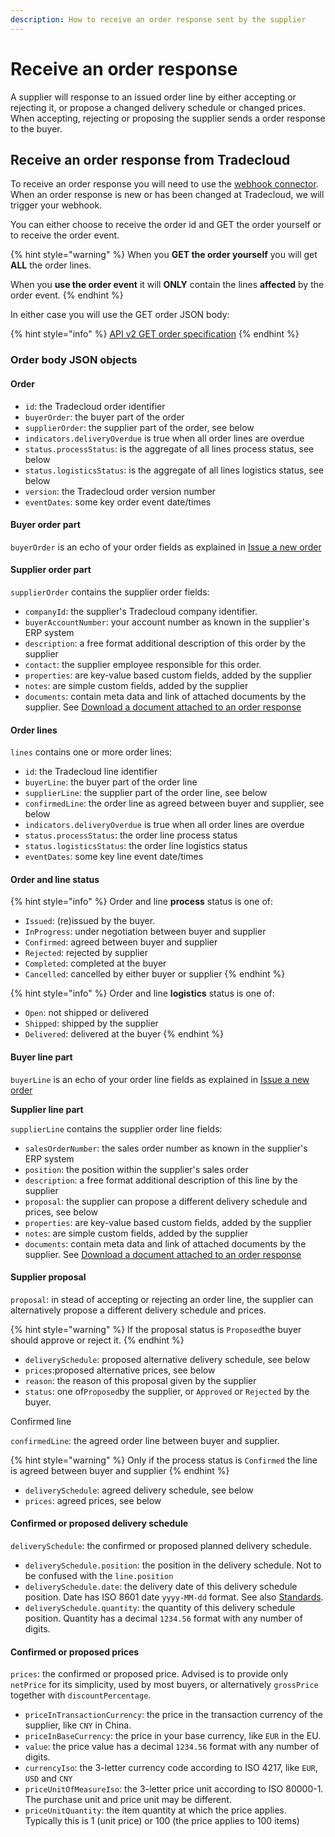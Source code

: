 ```yaml
---
description: How to receive an order response sent by the supplier
---
```


# Receive an order response

A supplier will response to an issued order line by either accepting or rejecting it, or propose a changed  delivery schedule or changed prices. When accepting, rejecting or proposing the supplier sends a order response to the buyer.

## Receive an order response from Tradecloud

To receive an order response you will need to use the [webhook connector](https://tradecloud.gitbook.io/connectors/webhook-connector).  
When an order response is new or has been changed at Tradecloud, we will trigger your webhook.

You can either choose to receive the order id and GET the order yourself or to receive the order event.

{% hint style="warning" %}
When you **GET the order yourself** you will get **ALL** the order lines. 

When you **use the order event** it will **ONLY** contain the lines **affected** by the order event.
{% endhint %}

In either case you will use the GET order JSON body:

{% hint style="info" %}
[API v2 GET order specification](https://swagger-ui.accp.tradecloud1.com/?url=https://api.accp.tradecloud1.com/v2/order/specs.yaml#/order/getOrderByIdRoute)
{% endhint %}

### Order body JSON objects <a id="order-body-json-objects"></a>

#### Order

* `id`: the Tradecloud order identifier
* `buyerOrder`: the buyer part of the order
* `supplierOrder`: the supplier part of the order, see below
* `indicators.deliveryOverdue` is true when all order lines are overdue
* `status.processStatus`: is the aggregate of all lines process status, see below
* `status.logisticsStatus`: is the aggregate of all lines logistics status, see below
* `version`: the  Tradecloud order version number
* `eventDates`: some key order event date/times

#### Buyer order part

`buyerOrder` is an echo of your order fields as explained in [Issue a new order](../issue/#order-body-json-objects)

#### Supplier order part

`supplierOrder` contains the supplier order fields:

* `companyId`: the supplier's Tradecloud company identifier. 
* `buyerAccountNumber`: your account number as known in the supplier's ERP system
* `description`: a free format additional description of this order by the supplier
* `contact`: the supplier employee responsible for this order. 
* `properties`: are key-value based custom fields, added by the supplier
* `notes`: are simple custom fields, added by the supplier
* `documents`: contain meta data and link of attached documents by the supplier.  See [Download a document attached to an order response](download-document.md) 

#### Order lines

`lines` contains one or more order lines:

* `id`: the Tradecloud line identifier
* `buyerLine`: the buyer part of the order line
* `supplierLine`: the supplier part of the order line, see below
* `confirmedLine`: the order line as agreed between buyer and supplier, see below
* `indicators.deliveryOverdue` is true when all order lines are overdue
* `status.processStatus`: the order line process status
* `status.logisticsStatus`: the order line logistics status
* `eventDates`: some key line event date/times

#### Order and line status

{% hint style="info" %}
Order and line **process** status is one of:

* `Issued`:  \(re\)issued by the buyer.
* `InProgress`: under negotiation between buyer and supplier
* `Confirmed`: agreed between buyer and supplier
* `Rejected`: rejected by supplier
* `Completed`: completed at the buyer
* `Cancelled`: cancelled by either buyer or supplier
{% endhint %}

{% hint style="info" %}
Order and line **logistics** status is one of:

* `Open`: not shipped or delivered
* `Shipped`: shipped by the supplier
* `Delivered`: delivered at the buyer
{% endhint %}

#### Buyer line part

`buyerLine` is an echo of your order line fields as explained in [Issue a new order](../issue/#lines)

**Supplier line part**

`supplierLine` contains the supplier order line fields:

* `salesOrderNumber`: the sales order number as known in the supplier's ERP system
* `position`: the position within the supplier's sales order
* `description`: a free format additional description of this line by the supplier
* `proposal`: the supplier can propose a different delivery schedule and prices, see below
* `properties`: are key-value based custom fields, added by the supplier
* `notes`: are simple custom fields, added by the supplier
* `documents`: contain meta data and link of attached documents by the supplier.  See [Download a document attached to an order response](download-document.md) 

#### Supplier proposal

`proposal`: in stead of accepting or rejecting an order line, the supplier can alternatively propose a different delivery schedule and prices. 

{% hint style="warning" %}
If the proposal status is `Proposed`the buyer should approve or reject it.
{% endhint %}

* `deliverySchedule`: proposed alternative delivery schedule, see below
* `prices`:proposed alternative prices, see below
* `reason`: the reason of this proposal given by the supplier
* `status`: one of`Proposed`by the supplier, or `Approved` or `Rejected` by the buyer.

Confirmed line

`confirmedLine`: the agreed order line between buyer and supplier. 

{% hint style="warning" %}
Only if the process status is `Confirmed` the line is agreed between buyer and supplier
{% endhint %}

* `deliverySchedule`: agreed delivery schedule, see below
* `prices`: agreed prices, see below

#### Confirmed or proposed delivery schedule

`deliverySchedule`: the confirmed or proposed planned delivery schedule. 

* `deliverySchedule.position`: the position in the delivery schedule. Not to be confused with the `line.position`
* `deliverySchedule.date`: the delivery date of this delivery schedule position. Date has ISO 8601 date `yyyy-MM-dd` format. See also [Standards](../../api/standards.md).
* `deliverySchedule.quantity`: the quantity of this delivery schedule position. Quantity has a decimal `1234.56` format with any number of digits.

#### Confirmed or proposed prices

`prices`: the confirmed or proposed price. Advised is to provide only `netPrice` for its simplicity, used by most buyers, or alternatively `grossPrice` together with `discountPercentage`. 

* `priceInTransactionCurrency`: the  price in the transaction currency of the supplier, like `CNY` in China.
* `priceInBaseCurrency`: the price in your base currency, like `EUR` in the EU.
* `value`: the price value has a decimal `1234.56` format with any number of digits.
* `currencyIso`: the 3-letter currency code according to ISO 4217, like `EUR`, `USD` and `CNY`
* `priceUnitOfMeasureIso`: the 3-letter price unit according to ISO 80000-1. The purchase unit and price unit may be different.
* `priceUnitQuantity`: the item quantity at which the price applies. Typically this is 1 \(unit price\) or 100 \(the price applies to 100 items\)















